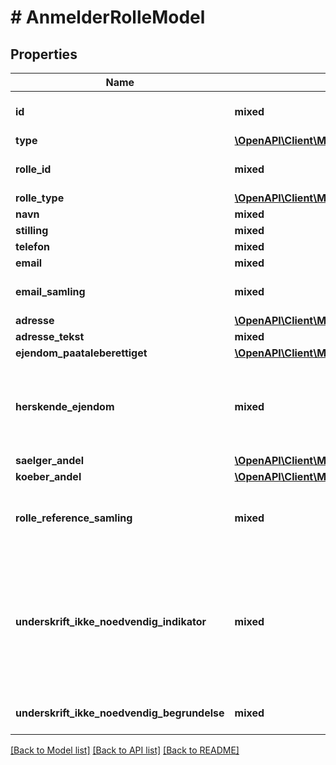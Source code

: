 # # AnmelderRolleModel

## Properties

Name | Type | Description | Notes
------------ | ------------- | ------------- | -------------
**id** | **mixed** | CprNummer eller CvrNummer eller Myndighedskode |
**type** | [**\OpenAPI\Client\Model\RolleTypeEnum**](RolleTypeEnum.md) |  | [optional]
**rolle_id** | **mixed** | CprNummer eller CvrNummer eller Myndighedskode | [optional]
**rolle_type** | [**\OpenAPI\Client\Model\AnmelderTypeEnum**](AnmelderTypeEnum.md) |  | [optional]
**navn** | **mixed** | Navn | [optional]
**stilling** | **mixed** | Stillingsbetegnelse | [optional]
**telefon** | **mixed** | Telefon | [optional]
**email** | **mixed** | Email | [optional]
**email_samling** | **mixed** | Samling af maksimalt 10 Email af referencer | [optional]
**adresse** | [**\OpenAPI\Client\Model\RolleAdresseModel**](RolleAdresseModel.md) |  | [optional]
**adresse_tekst** | **mixed** | Addressetekst | [optional]
**ejendom_paataleberettiget** | [**\OpenAPI\Client\Model\EjendomIdentifikatorModel**](EjendomIdentifikatorModel.md) |  | [optional]
**herskende_ejendom** | **mixed** | True betyder at den påtalende ejendom er herskende. False angiver at den påtalende ikke er herskende. | [optional]
**saelger_andel** | [**\OpenAPI\Client\Model\BroekModel**](BroekModel.md) |  | [optional]
**koeber_andel** | [**\OpenAPI\Client\Model\BroekModel**](BroekModel.md) |  | [optional]
**rolle_reference_samling** | **mixed** | Angiver en reference til en Rolle i anmeldelsen via id atributten på Rolle elementet. | [optional]
**underskrift_ikke_noedvendig_indikator** | **mixed** | True, betyder at rollen ikke skal signere og derved ikke vil fremgå i rollens underskriftsmappe. False, betyder at rollen skal signere og derved vil fremgå i rollens underskriftsmappe. | [optional]
**underskrift_ikke_noedvendig_begrundelse** | **mixed** | Begrundelse for, hvorfor der ikke skal skrives under. | [optional]

[[Back to Model list]](../../README.md#models) [[Back to API list]](../../README.md#endpoints) [[Back to README]](../../README.md)
